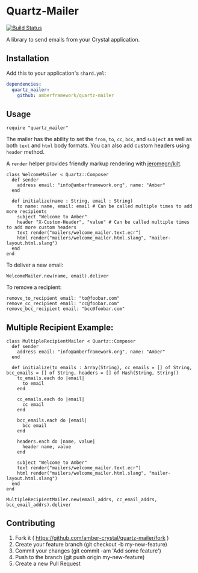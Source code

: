 # Quartz-Mailer

[![Build Status](https://travis-ci.org/amberframework/quartz-mailer.svg?branch=master)](https://travis-ci.org/amberframework/quartz-mailer)

A library to send emails from your Crystal application.

## Installation

Add this to your application's `shard.yml`:

```yaml
dependencies:
  quartz_mailer:
    github: amberframework/quartz-mailer
```

## Usage

```crystal
require "quartz_mailer"
```

The mailer has the ability to set the `from`, `to`, `cc`, `bcc`, and `subject` as well as both `text` and `html` body formats. You can also add custom headers using `header` method.

A `render` helper provides friendly markup rendering with [jeromegn/kilt](https://github.com/jeromegn/kilt).

```crystal
class WelcomeMailer < Quartz::Composer
  def sender
    address email: "info@amberframework.org", name: "Amber"
  end

  def initialize(name : String, email : String)
    to name: name, email: email # Can be called multiple times to add more recipients
    subject "Welcome to Amber"
    header "X-Custom-Header", "value" # Can be called multiple times to add more custom headers
    text render("mailers/welcome_mailer.text.ecr")
    html render("mailers/welcome_mailer.html.slang", "mailer-layout.html.slang")
  end
end
```

To deliver a new email:
```crystal
WelcomeMailer.new(name, email).deliver
```

To remove a recipient:
```crystal
remove_to_recipient email: "to@foobar.com"
remove_cc_recipient email: "cc@foobar.com"
remove_bcc_recipient email: "bcc@foobar.com"
```

## Multiple Recipient Example:

```crystal
class MultipleRecipientMailer < Quartz::Composer
  def sender
    address email: "info@amberframework.org", name: "Amber"
  end

  def initialize(to_emails : Array(String), cc_emails = [] of String, bcc_emails = [] of String, headers = [] of Hash(String, String))
    to_emails.each do |email|
      to email
    end

    cc_emails.each do |email|
      cc email
    end

    bcc_emails.each do |email|
      bcc email
    end

    headers.each do |name, value|
      header name, value
    end

    subject "Welcome to Amber"
    text render("mailers/welcome_mailer.text.ecr")
    html render("mailers/welcome_mailer.html.slang", "mailer-layout.html.slang")
  end
end

MultipleRecipientMailer.new(email_addrs, cc_email_addrs, bcc_email_addrs).deliver
```

## Contributing

1. Fork it ( https://github.com/amber-crystal/quartz-mailer/fork )
2. Create your feature branch (git checkout -b my-new-feature)
3. Commit your changes (git commit -am 'Add some feature')
4. Push to the branch (git push origin my-new-feature)
5. Create a new Pull Request
